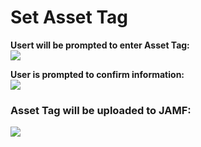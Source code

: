 <h1>Set Asset Tag</h1>

<b>Usert will be prompted to enter Asset Tag:</b><br>
<img src="https://github.com/stuutz/JAMF-Scripts/blob/master/Set_Asset_Tag/Images/Asset_Tag_Prompt.png">

<b>User is prompted to confirm information:</b><br>
<img src="https://github.com/stuutz/JAMF-Scripts/blob/master/Set_Asset_Tag/Images/Asset_Tag_Confirmation.png">

<h3>Asset Tag will be uploaded to JAMF:</h3>
<img src="https://github.com/stuutz/JAMF-Scripts/blob/master/Set_Asset_Tag/Images/Asset_Tag_sent_to_JAMF.png">
